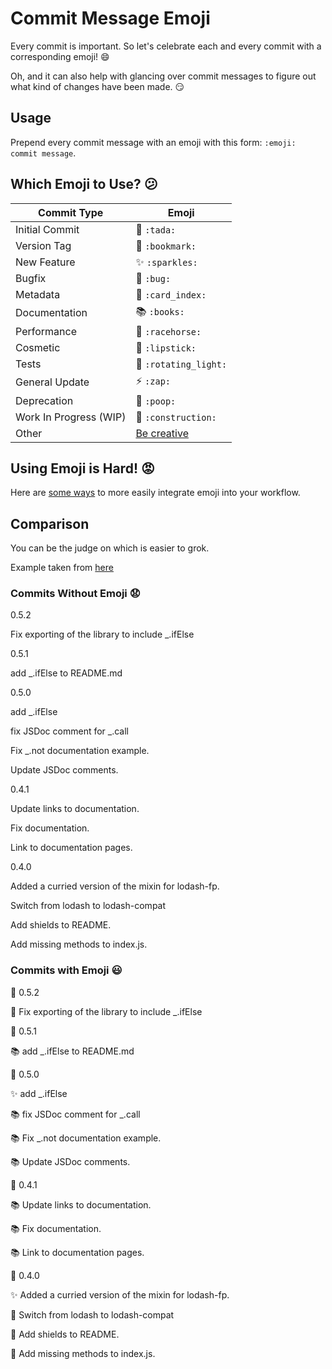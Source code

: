 # Commit Message Emoji

Every commit is important.
So let's celebrate each and every commit with a corresponding emoji! :smile:

Oh, and it can also help with glancing over commit messages to figure out
what kind of changes have been made. :smirk:

## Usage

Prepend every commit message with an emoji with this form:
`:emoji: commit message`.

## Which Emoji to Use? :confused:

Commit Type | Emoji
----------  | -------------
Initial Commit | :tada: `:tada:`
Version Tag | :bookmark: `:bookmark:`
New Feature | :sparkles: `:sparkles:`
Bugfix | :bug: `:bug:`
Metadata | :card_index: `:card_index:`
Documentation | :books: `:books:`
Performance | :racehorse: `:racehorse:`
Cosmetic | :lipstick: `:lipstick:`
Tests | :rotating_light: `:rotating_light:`
General Update | :zap: `:zap:`
Deprecation | :poop: `:poop:`
Work In Progress (WIP) | :construction: `:construction:`
Other | [Be creative](http://www.emoji-cheat-sheet.com/)

## Using Emoji is Hard! :rage:

Here are [some ways](INTEGRATIONS.md) to more easily integrate emoji into your workflow.

## Comparison

You can be the judge on which is easier to grok.

Example taken from [here](https://github.com/dannyfritz/funcdash/commits/master)

### Commits Without Emoji :anguished:

0.5.2

Fix exporting of the library to include _.ifElse

0.5.1

add _.ifElse to README.md

0.5.0

add _.ifElse

fix JSDoc comment for _.call

Fix _.not documentation example.

Update JSDoc comments.

0.4.1

Update links to documentation.

Fix documentation.

Link to documentation pages.

0.4.0

Added a curried version of the mixin for lodash-fp.

Switch from lodash to lodash-compat

Add shields to README.

Add missing methods to index.js.

### Commits with Emoji :smiley:

:bookmark: 0.5.2

:bug: Fix exporting of the library to include _.ifElse

:bookmark: 0.5.1

:books: add _.ifElse to README.md

:bookmark: 0.5.0

:sparkles: add _.ifElse

:books: fix JSDoc comment for _.call

:books: Fix _.not documentation example.

:books: Update JSDoc comments.

:bookmark: 0.4.1

:books: Update links to documentation.

:books: Fix documentation.

:books: Link to documentation pages.

:bookmark: 0.4.0

:sparkles: Added a curried version of the mixin for lodash-fp.

:card_index: Switch from lodash to lodash-compat

:card_index: Add shields to README.

:bug: Add missing methods to index.js.
